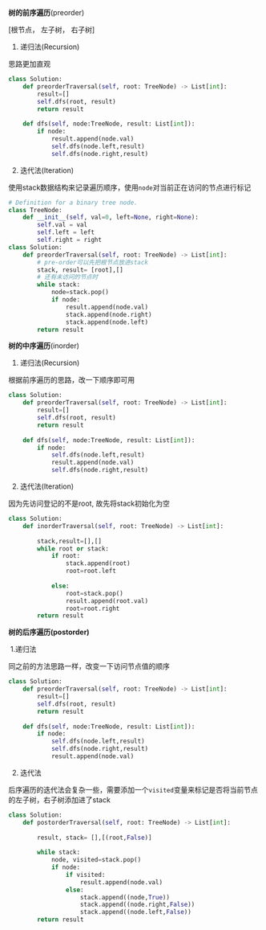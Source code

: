 **树的前序遍历**(preorder)

[根节点， 左子树， 右子树]

1. 递归法(Recursion)

思路更加直观

```python
class Solution:
    def preorderTraversal(self, root: TreeNode) -> List[int]:
        result=[]
        self.dfs(root, result)
        return result
        
    def dfs(self, node:TreeNode, result: List[int]):
        if node:
            result.append(node.val)
            self.dfs(node.left,result)
            self.dfs(node.right,result)
```

2. 迭代法(Iteration)

使用stack数据结构来记录遍历顺序，使用`node`对当前正在访问的节点进行标记

```python
# Definition for a binary tree node.
class TreeNode:
    def __init__(self, val=0, left=None, right=None):
        self.val = val
        self.left = left
        self.right = right
class Solution:
    def preorderTraversal(self, root: TreeNode) -> List[int]:
        # pre-order可以先把根节点放进stack
        stack, result= [root],[]
        # 还有未访问的节点时
        while stack:
            node=stack.pop()
            if node:
                result.append(node.val)
                stack.append(node.right)
                stack.append(node.left)
        return result
```



**树的中序遍历**(inorder)

1. 递归法(Recursion)

根据前序遍历的思路，改一下顺序即可用

```python
class Solution:
    def preorderTraversal(self, root: TreeNode) -> List[int]:
        result=[]
        self.dfs(root, result)
        return result
        
    def dfs(self, node:TreeNode, result: List[int]):
        if node:
            self.dfs(node.left,result)
            result.append(node.val)
            self.dfs(node.right,result)
```

2. 迭代法(Iteration)

因为先访问登记的不是root, 故先将stack初始化为空

```python
class Solution:
    def inorderTraversal(self, root: TreeNode) -> List[int]:
        
        stack,result=[],[]
        while root or stack:
            if root:
                stack.append(root)
                root=root.left
            
            else:
                root=stack.pop()
                result.append(root.val)
                root=root.right
        return result
```

**树的后序遍历(postorder)**

​	1.递归法

同之前的方法思路一样，改变一下访问节点值的顺序

```python
class Solution:
    def preorderTraversal(self, root: TreeNode) -> List[int]:
        result=[]
        self.dfs(root, result)
        return result
        
    def dfs(self, node:TreeNode, result: List[int]):
        if node:
            self.dfs(node.left,result)
            self.dfs(node.right,result)
            result.append(node.val)
```

2. 迭代法

后序遍历的迭代法会复杂一些，需要添加一个`visited`变量来标记是否将当前节点的左子树，右子树添加进了stack

```python
class Solution:
    def postorderTraversal(self, root: TreeNode) -> List[int]:
        
        result, stack= [],[(root,False)]
        
        while stack:
            node, visited=stack.pop()
            if node:
                if visited:
                    result.append(node.val)
                else:
                    stack.append((node,True))
                    stack.append((node.right,False))
                    stack.append((node.left,False))
        return result            
```


